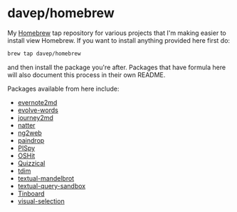 # davep/homebrew

My [Homebrew](https://brew.sh/) tap repository for various projects that I'm
making easier to install view Homebrew. If you want to install anything
provided here first do:

```sh
brew tap davep/homebrew
```

and then install the package you're after. Packages that have formula here
will also document this process in their own README.

Packages available from here include:

- [evernote2md](https://github.com/davep/evernote2md)
- [evolve-words](https://github.com/davep/evolve-words)
- [journey2md](https://github.com/davep/journey2md)
- [natter](https://github.com/davep/natter)
- [ng2web](https://github.com/davep/ng2web)
- [paindrop](https://github.com/davep/paindrop)
- [PISpy](https://github.com/davep/pispy)
- [OSHit](https://github.com/davep/oshit)
- [Quizzical](https://github.com/davep/quizzical)
- [tdim](https://github.com/davep/tdim)
- [textual-mandelbrot](https://github.com/davep/textual-mandelbrot)
- [textual-query-sandbox](https://github.com/davep/textual-query-sandbox)
- [Tinboard](https://github.com/davep/tinboard)
- [visual-selection](https://github.com/davep/visual-selection)

[//]: # (README.md ends here)
